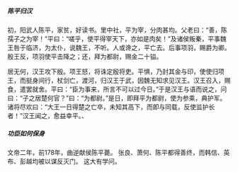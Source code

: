 ##### 陈平归汉
初，阳武人陈平，家贫，好读书。里中社，平为宰，分肉甚均。父老曰：“善，陈孺子之为宰！”平曰：“嗟乎，使平得宰天下，亦如是肉矣！”及诸侯叛秦，平事魏王咎于临济，为太仆，说魏王，不听。人或谗之，平亡去。后事项羽，赐爵为卿。殷王反，项羽使平击降之；还，拜为都尉，赐金二十镒。

居无何，汉王攻下殷。项王怒，将诛定殷将吏。平惧，乃封其金与印，使使归项王，而挺身间行，杖剑亡，渡河，归汉王于武，因魏无知求见汉王。汉王召入，赐食，遣罢就舍。平曰：“臣为事来，所言不可以过今日。”于是汉王与语而说之，问曰：“子之居楚何官？”曰：“为都尉。”是日，即拜平为都尉，使为参乘，典护军。诸将尽欢曰：“大王一日得楚之亡卒，未知其高下，而即与同载，反使监护长者！”汉王闻之，愈益幸平。、



##### 功臣如何保身
文帝二年，前178年，曲逆献侯陈平薨。
张良、萧何、陈平都得善终，而韩信、英布、彭越均被以谋反灭门。
这大有学问。